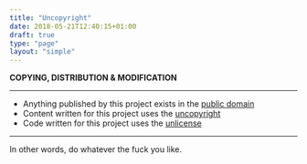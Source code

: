 ```yaml
---
title: "Uncopyright"
date: 2018-05-21T12:40:15+01:00
draft: true
type: "page"
layout: "simple"
---
```


**COPYING, DISTRIBUTION & MODIFICATION**

---

- Anything published by this project exists in the [public domain](https://en.wikipedia.org/wiki/Public_domain)
- Content written for this project uses the [uncopyright](http://uncopyright.org/)
- Code written for this project uses the [unlicense](https://unlicense.org/)

---

In other words, do whatever the fuck you like.
